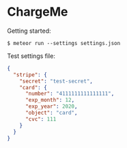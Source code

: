# ChargeMe

Getting started:

```
$ meteor run --settings settings.json
```

Test settings file:

```json
{
  "stripe": {
    "secret": "test-secret",
    "card": {
      "number": "4111111111111111",
      "exp_month": 12,
      "exp_year": 2020,
      "object": "card",
      "cvc": 111
    }
  }
}
```
